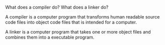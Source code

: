 What does a compiler do? What does a linker do?

A compiler is a computer program that transforms human readable source code files into object  code files that is intended for a computer.

A linker is a computer program that takes one or more object files and combines them into a executable program.
